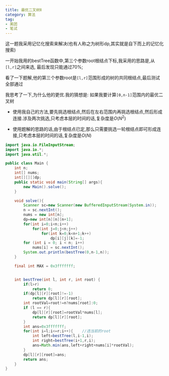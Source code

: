 ```yaml
---
title: 最优二叉树Ⅱ
category: 算法
tag:
- 美团
- 笔试
---
```

这一题我采用记忆化搜索来解决(也有人称之为树形dp,其实就是自下而上的记忆化搜索)

一开始我用的bestTree函数中,第三个参数root根结点下标,我采用的思路是,从`[l,r]`之间来选, 最后发现只能通过70%; 

看了一下题解,他的第三个参数root是`[l,r]`范围形成的树的共同根结点,最后测试全部通过

我思考了一下,为什么他的更优.我的猜想是: 如果我要计算`[0,n-1]`范围内的最优二叉树

- 使用我自己的方法,要先挑选根结点,然后在左右范围内再挑选根结点,然后形成连接.涉及两次挑选,只考虑本层的时间的话,复杂度是$O(N^2)$

- 使用题解的思路的话,由于根结点已定,那么只需要挑选一轮根结点即可形成连接,只考虑本层的时间的话,复杂度是$O(N)$



```java
import java.io.FileInputStream;
import java.io.*;
import java.util.*;

public class Main {
    int n;
    int[] nums;
    int[][][]dp;
    public static void main(String[] args){
        new Main().solve();
    }

    void solve(){
        Scanner sc=new Scanner(new BufferedInputStream(System.in));
        n = sc.nextInt();
        nums = new int[n];
        dp=new int[n][n][n+1];
        for(int i=0;i<n;i++)
            for(int j=0;j<n;j++)
                for(int k=0;k<n+1;k++)
                    dp[i][j][k]=-1;
        for (int i = 0; i < n; i++)
            nums[i] = sc.nextInt();
        System.out.println(bestTree(0,n-1,n));
    }

    final int MAX = 0x3fffffff;


    int bestTree(int l, int r, int root) {
        if(l>r)
            return 0;
        if(dp[l][r][root]!=-1)
            return dp[l][r][root];
        int rootVal=root!=n?nums[root]:0;
        if (l == r){
            dp[l][r][root]=rootVal*nums[l];
            return dp[l][r][root];
        }
        int ans=0x3fffffff;
        for(int i=l;i<=r;i++){    //选当前的root
            int left=bestTree(l,i-1,i);
            int right=bestTree(i+1,r,i);
            ans=Math.min(ans,left+right+nums[i]*rootVal);
        }
        dp[l][r][root]=ans;
        return ans;
    }
}

```

